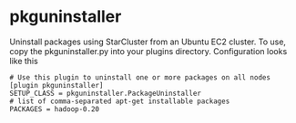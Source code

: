 pkguninstaller
==============

Uninstall packages using StarCluster from an Ubuntu EC2 cluster. To use, copy the pkguninstaller.py
into your plugins directory. Configuration looks like this

```
# Use this plugin to uninstall one or more packages on all nodes
[plugin pkguninstaller]
SETUP_CLASS = pkguninstaller.PackageUninstaller
# list of comma-separated apt-get installable packages 
PACKAGES = hadoop-0.20
```


